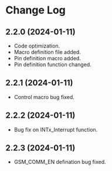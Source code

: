 # Change Log

## 2.2.0 (2024-01-11)

* Code optimization.
* Macro definition file added.
* Pin definition macro added.
* Pin definition function changed.

## 2.2.1 (2024-01-11)

* Control macro bug fixed.

## 2.2.2 (2024-01-11)

* Bug fix on INTx_Interrupt function.

## 2.2.3 (2024-01-11)

* GSM_COMM_EN defination bug fixed.

